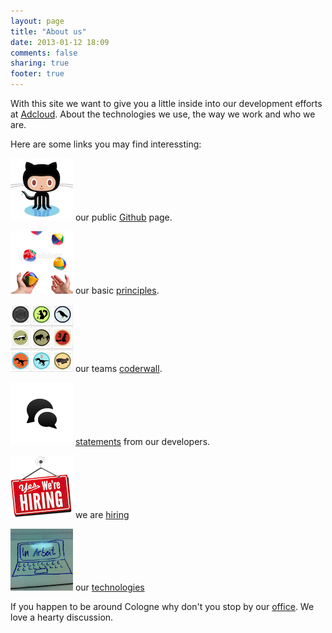 ```yaml
---
layout: page
title: "About us"
date: 2013-01-12 18:09
comments: false
sharing: true
footer: true
---
```


With this site we want to give you a little inside into our development efforts at [Adcloud](http://adcloud.com). About the technologies we use, the way we work and who we are. 

Here are some links you may find interessting:

[![](/images/octocat.jpg)](https://github.com/adcloud/) our public [Github](https://github.com/adcloud) page.

[![](/images/juggling.png "")](/about/work_at_adcloud.html) our basic [principles](about/work_at_adcloud.html).

[![](/images/coderwall2.png "")](https://coderwall.com/team/adcloud-gmbh) our teams [coderwall](https://coderwall.com/team/adcloud-gmbh).

[![](/images/speechbubble.png "")](/about/devs_about_adcloud.html) [statements](/about/devs_about_adcloud.html) from our developers.

[![](/images/hiring.png "")](/about/hiring.html) we are [hiring](/about/hiring.html)

[![](/images/in-arbeit.png "")](/about/technologies.html) our [technologies](/about/technologies.html)

If you happen to be around Cologne why don't you stop by our [office](http://maps.google.de/maps?f=q&source=s_q&hl=de&geocode=&q=Adcloud+GmbH,+K%C3%B6ln&aq=t&sll=51.151786,10.415039&sspn=18.676297,42.407227&ie=UTF8&hq=Adcloud+GmbH,&hnear=K%C3%B6ln,+Nordrhein-Westfalen&t=h&ll=50.941826,6.936321&spn=0.03656,0.082827&z=14&layer=c&cbll=50.941682,6.936591&panoid=V7fZsdjW52tul8e5aBKh6g&cbp=12,288.94,,0,-8.03). We love a hearty discussion.

